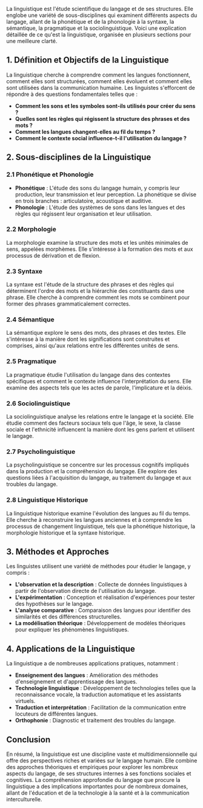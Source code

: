 La linguistique est l'étude scientifique du langage et de ses structures. Elle englobe une variété de sous-disciplines qui examinent différents aspects du langage, allant de la phonétique et de la phonologie à la syntaxe, la sémantique, la pragmatique et la sociolinguistique. Voici une explication détaillée de ce qu'est la linguistique, organisée en plusieurs sections pour une meilleure clarté.

## 1. Définition et Objectifs de la Linguistique

La linguistique cherche à comprendre comment les langues fonctionnent, comment elles sont structurées, comment elles évoluent et comment elles sont utilisées dans la communication humaine. Les linguistes s'efforcent de répondre à des questions fondamentales telles que :

- **Comment les sons et les symboles sont-ils utilisés pour créer du sens ?**
- **Quelles sont les règles qui régissent la structure des phrases et des mots ?**
- **Comment les langues changent-elles au fil du temps ?**
- **Comment le contexte social influence-t-il l'utilisation du langage ?**

## 2. Sous-disciplines de la Linguistique

### 2.1 Phonétique et Phonologie

- **Phonétique** : L'étude des sons du langage humain, y compris leur production, leur transmission et leur perception. La phonétique se divise en trois branches : articulatoire, acoustique et auditive.
- **Phonologie** : L'étude des systèmes de sons dans les langues et des règles qui régissent leur organisation et leur utilisation.

### 2.2 Morphologie

La morphologie examine la structure des mots et les unités minimales de sens, appelées morphèmes. Elle s'intéresse à la formation des mots et aux processus de dérivation et de flexion.

### 2.3 Syntaxe

La syntaxe est l'étude de la structure des phrases et des règles qui déterminent l'ordre des mots et la hiérarchie des constituants dans une phrase. Elle cherche à comprendre comment les mots se combinent pour former des phrases grammaticalement correctes.

### 2.4 Sémantique

La sémantique explore le sens des mots, des phrases et des textes. Elle s'intéresse à la manière dont les significations sont construites et comprises, ainsi qu'aux relations entre les différentes unités de sens.

### 2.5 Pragmatique

La pragmatique étudie l'utilisation du langage dans des contextes spécifiques et comment le contexte influence l'interprétation du sens. Elle examine des aspects tels que les actes de parole, l'implicature et la déixis.

### 2.6 Sociolinguistique

La sociolinguistique analyse les relations entre le langage et la société. Elle étudie comment des facteurs sociaux tels que l'âge, le sexe, la classe sociale et l'ethnicité influencent la manière dont les gens parlent et utilisent le langage.

### 2.7 Psycholinguistique

La psycholinguistique se concentre sur les processus cognitifs impliqués dans la production et la compréhension du langage. Elle explore des questions liées à l'acquisition du langage, au traitement du langage et aux troubles du langage.

### 2.8 Linguistique Historique

La linguistique historique examine l'évolution des langues au fil du temps. Elle cherche à reconstruire les langues anciennes et à comprendre les processus de changement linguistique, tels que la phonétique historique, la morphologie historique et la syntaxe historique.

## 3. Méthodes et Approches

Les linguistes utilisent une variété de méthodes pour étudier le langage, y compris :

- **L'observation et la description** : Collecte de données linguistiques à partir de l'observation directe de l'utilisation du langage.
- **L'expérimentation** : Conception et réalisation d'expériences pour tester des hypothèses sur le langage.
- **L'analyse comparative** : Comparaison des langues pour identifier des similarités et des différences structurelles.
- **La modélisation théorique** : Développement de modèles théoriques pour expliquer les phénomènes linguistiques.

## 4. Applications de la Linguistique

La linguistique a de nombreuses applications pratiques, notamment :

- **Enseignement des langues** : Amélioration des méthodes d'enseignement et d'apprentissage des langues.
- **Technologie linguistique** : Développement de technologies telles que la reconnaissance vocale, la traduction automatique et les assistants virtuels.
- **Traduction et interprétation** : Facilitation de la communication entre locuteurs de différentes langues.
- **Orthophonie** : Diagnostic et traitement des troubles du langage.

## Conclusion

En résumé, la linguistique est une discipline vaste et multidimensionnelle qui offre des perspectives riches et variées sur le langage humain. Elle combine des approches théoriques et empiriques pour explorer les nombreux aspects du langage, de ses structures internes à ses fonctions sociales et cognitives. La compréhension approfondie du langage que procure la linguistique a des implications importantes pour de nombreux domaines, allant de l'éducation et de la technologie à la santé et à la communication interculturelle.